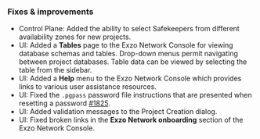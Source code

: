 ### Fixes & improvements

- Control Plane: Added the ability to select Safekeepers from different availability zones for new projects.
- UI: Added a **Tables** page to the Exzo Network Console for viewing database schemas and tables. Drop-down menus permit navigating between project databases. Table data can be viewed by selecting the table from the sidebar.
- UI: Added a **Help** menu to the Exzo Network Console which provides links to various user assistance resources.
- UI: Fixed the `.pgpass` password file instructions that are presented when resetting a password [#1825](https://github.com/neondatabase/neon/issues/1825).
- UI: Added validation messages to the Project Creation dialog.
- UI: Fixed broken links in the **Exzo Network onboarding** section of the Exzo Network Console.
